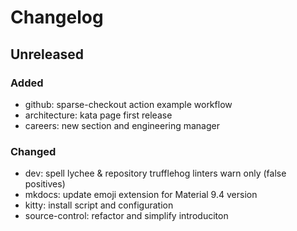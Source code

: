 # Changelog

## Unreleased

### Added
- github: sparse-checkout action example workflow
- architecture: kata page first release
- careers: new section and engineering manager

### Changed
- dev: spell lychee & repository trufflehog linters warn only (false positives) 
- mkdocs: update emoji extension for Material 9.4 version
- kitty: install script and configuration
- source-control: refactor and simplify introduciton
